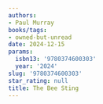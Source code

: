 ```yaml
---
authors:
- Paul Murray
books/tags:
- owned-but-unread
date: 2024-12-15
params:
  isbn13: '9780374600303'
  year: '2024'
slug: '9780374600303'
star_rating: null
title: The Bee Sting
---
```



<!--more-->